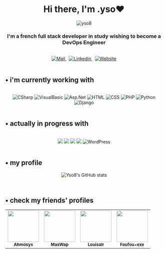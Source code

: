 <div align="center">
  <h1>Hi there, I'm .yso♥</h1>
</div>

<div align="center"> 
  <img src="https://komarev.com/ghpvc/?username=yso8&label=.Views&color=736751&style=flat" alt="yso8" /> 
</div>

<h3 align="center">I'm a french full stack developer in study wishing to become a <span>DevOps Engineer</span></h3>

<br>

<div align="center">
  <a href="mailto:baptisteguillaumepro@gmail.com" target="_blank" rel="noreferrer">
    <img alt="Mail" src="https://img.shields.io/badge/Gmail-D14836?style=for-the-badge&logo=gmail&logoColor=white"/>
  </a>
  &nbsp;
  <a href="https://www.linkedin.com/in/baptiste-dev/" target="_blank" rel="noreferrer">
    <img alt="Linkedin" src="https://img.shields.io/badge/LinkedIn-0077B5?style=for-the-badge&logo=linkedin&logoColor=white" />
  </a>
  &nbsp;
  <a href="https://www.ys8o.fr" target="_blank" rel="noreferrer">
    <img alt="Website" src="https://img.shields.io/badge/My.portfolio-D6CAB1?style=for-the-badge&logo=readme&logoColor=white" />
  </a>
</div>

<br>

<h2 align="left">• i'm currently working with</h2>

<br>

<div align="center"> 
  <img alt="CSharp" src="https://img.shields.io/badge/C%23-239120.svg?style=for-the-badge&logo=c-sharp&logoColor=white">
  <img alt="VisualBasic" src="https://img.shields.io/badge/Visual%20Basic-007ACC.svg?style=for-the-badge&logo=.net&logoColor=white">
  <img alt="Asp.Net" src="https://img.shields.io/badge/ASP.NET-512BD4.svg?style=for-the-badge&logo=.net&logoColor=white">
  <img alt="HTML" src="https://img.shields.io/badge/HTML5-E34F26.svg?style=for-the-badge&logo=html5&logoColor=white">
  <img alt="CSS" src="https://img.shields.io/badge/CSS3-1572B6.svg?style=for-the-badge&logo=css3&logoColor=white">
  <img alt="PHP" src="https://img.shields.io/badge/PHP-777BB4.svg?style=for-the-badge&logo=php&logoColor=white">
  <img alt="Python" src="https://img.shields.io/badge/Python-3776AB.svg?style=for-the-badge&logo=python&logoColor=white">
  <img alt="Django" src="https://img.shields.io/badge/Django-092E20.svg?style=for-the-badge&logo=django&logoColor=white">
</div>

<br>

<h2 align="left">• actually in progress with</h2>

<br>

<div align="center">
  <img src="https://img.shields.io/badge/Git-F05032.svg?style=for-the-badge&logo=git&logoColor=white">
  <img src="https://img.shields.io/badge/JavaScript-F7DF1E.svg?style=for-the-badge&logo=javascript&logoColor=white">
  <img src="https://img.shields.io/badge/TypeScript-007ACC.svg?style=for-the-badge&logo=typescript&logoColor=white">
  <img src="https://img.shields.io/badge/Pytest-0A9EDC.svg?style=for-the-badge&logo=python&logoColor=white">
  <img alt="WordPress" src="https://img.shields.io/badge/WordPress-21759B.svg?style=for-the-badge&logo=wordpress&logoColor=white">
</div>

<br>

<h2 align="left">• my profile</h2>

<div align="center">

  ![Yso8's GitHub stats](https://github-readme-stats.vercel.app/api?username=yso8&count_private=true&hide=prs,issues&show_icons=true)

</div>

<br>

<h2 align="left">• check my friends' profiles</h2>

<div align="center">
  <table>
    <tr>
      <td align="center">
        <a href="https://github.com/Ahmosys">
          <img src="https://avatars.githubusercontent.com/u/82736431?v=4" width="100px;" alt=""/>
          <br />
          <sub>
            <b>Ahmosys</b>
          </sub>
        </a>
      </td>
      <td align="center">
        <a href="https://github.com/MasWap">
          <img src="https://avatars.githubusercontent.com/u/60668709?v=4" width="100px;" alt=""/>
          <br />
          <sub>
            <b>MasWap</b>
          </sub>
        </a>
      </td>
      <td align="center">
        <a href="https://github.com/louisalr">
          <img src="https://avatars.githubusercontent.com/u/58358948?v=4" width="100px;" alt=""/>
          <br />
          <sub>
            <b>Louisalr</b>
          </sub>
        </a>
      </td>
      <td align="center">
        <a href="https://github.com/Foufou-exe">
          <img src="https://avatars.githubusercontent.com/u/76502393?v=4" width="100px;" alt=""/>
          <br />
          <sub>
            <b>Foufou-exe</b>
          </sub>
        </a>
      </td>
    </tr>
  </table>
</div>